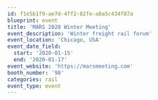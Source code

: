 ```yaml
---
id: f1e5b1f9-ae7d-4ff2-82fe-a0a5c434f87a
blueprint: event
title: 'MARS 2020 Winter Meeting'
event_description: 'Winter freight rail forum'
event_location: 'Chicago, USA'
event_date_field:
  start: '2020-01-15'
  end: '2020-01-17'
event_website: 'https://marsmeeting.com'
booth_number: '98'
categories: rail
event_type: event
---
```

